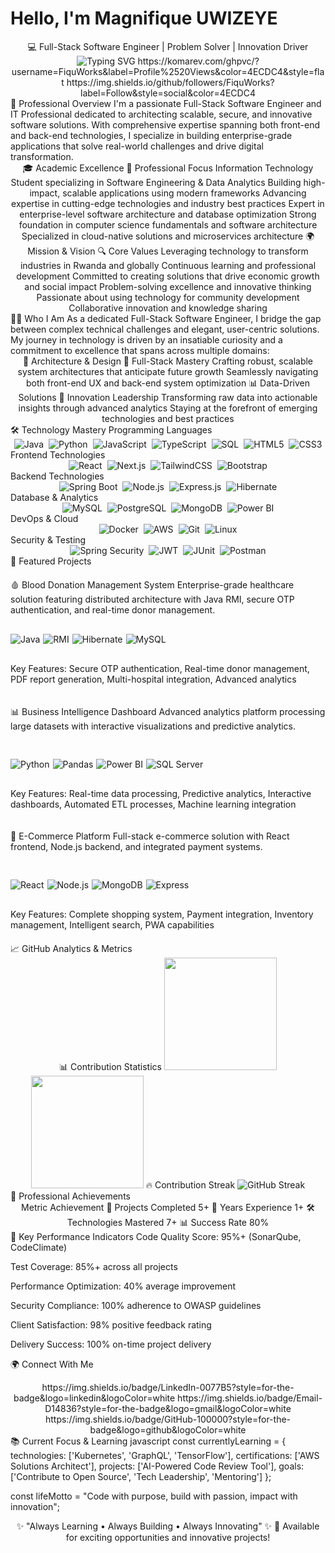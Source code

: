 # Hello, I'm Magnifique UWIZEYE
<div align="center">
💻 Full-Stack Software Engineer | Problem Solver | Innovation Driver
<img src="https://readme-typing-svg.demolab.com?font=Fira+Code&weight=600&size=22&duration=3000&pause=1000&color=4ECDC4&center=true&vCenter=true&width=600&lines=Full-Stack+Software+Engineer;Java+%26+Spring+Specialist;React+%26+Node.js+Expert;Data+Analytics+Enthusiast;Problem+Solver+%26+Innovator" alt="Typing SVG" />
https://komarev.com/ghpvc/?username=FiquWorks&label=Profile%2520Views&color=4ECDC4&style=flat
https://img.shields.io/github/followers/FiquWorks?label=Follow&style=social&color=4ECDC4

</div>
🎯 Professional Overview
I'm a passionate Full-Stack Software Engineer and IT Professional dedicated to architecting scalable, secure, and innovative software solutions. With comprehensive expertise spanning both front-end and back-end technologies, I specialize in building enterprise-grade applications that solve real-world challenges and drive digital transformation.

<div align="center">
🎓 Academic Excellence	💼 Professional Focus
Information Technology Student specializing in Software Engineering & Data Analytics	Building high-impact, scalable applications using modern frameworks
Advancing expertise in cutting-edge technologies and industry best practices	Expert in enterprise-level software architecture and database optimization
Strong foundation in computer science fundamentals and software architecture	Specialized in cloud-native solutions and microservices architecture
🌍 Mission & Vision	🔍 Core Values
Leveraging technology to transform industries in Rwanda and globally	Continuous learning and professional development
Committed to creating solutions that drive economic growth and social impact	Problem-solving excellence and innovative thinking
Passionate about using technology for community development	Collaborative innovation and knowledge sharing
</div>
👨‍💻 Who I Am
As a dedicated Full-Stack Software Engineer, I bridge the gap between complex technical challenges and elegant, user-centric solutions. My journey in technology is driven by an insatiable curiosity and a commitment to excellence that spans across multiple domains:

<div align="center">
🎯 Architecture & Design	🔧 Full-Stack Mastery
Crafting robust, scalable system architectures that anticipate future growth	Seamlessly navigating both front-end UX and back-end system optimization
📊 Data-Driven Solutions	🌱 Innovation Leadership
Transforming raw data into actionable insights through advanced analytics	Staying at the forefront of emerging technologies and best practices
</div>
🛠️ Technology Mastery
Programming Languages
<div align="center" style="display: flex; flex-wrap: wrap; gap: 8px; justify-content: center;"> <img alt="Java" src="https://img.shields.io/badge/Java-ED8B00?style=for-the-badge&logo=openjdk&logoColor=white"> <img alt="Python" src="https://img.shields.io/badge/Python-3776AB?style=for-the-badge&logo=python&logoColor=white"> <img alt="JavaScript" src="https://img.shields.io/badge/JavaScript-F7DF1E?style=for-the-badge&logo=javascript&logoColor=black"> <img alt="TypeScript" src="https://img.shields.io/badge/TypeScript-007ACC?style=for-the-badge&logo=typescript&logoColor=white"> <img alt="SQL" src="https://img.shields.io/badge/SQL-4479A1?style=for-the-badge&logo=postgresql&logoColor=white"> <img alt="HTML5" src="https://img.shields.io/badge/HTML5-E34F26?style=for-the-badge&logo=html5&logoColor=white"> <img alt="CSS3" src="https://img.shields.io/badge/CSS3-1572B6?style=for-the-badge&logo=css3&logoColor=white"> </div>
Frontend Technologies
<div align="center" style="display: flex; flex-wrap: wrap; gap: 8px; justify-content: center;"> <img alt="React" src="https://img.shields.io/badge/React-20232A?style=for-the-badge&logo=react&logoColor=61DAFB"> <img alt="Next.js" src="https://img.shields.io/badge/Next.js-000000?style=for-the-badge&logo=next.js&logoColor=white"> <img alt="TailwindCSS" src="https://img.shields.io/badge/Tailwind_CSS-38B2AC?style=for-the-badge&logo=tailwind-css&logoColor=white"> <img alt="Bootstrap" src="https://img.shields.io/badge/Bootstrap-563D7C?style=for-the-badge&logo=bootstrap&logoColor=white"> </div>
Backend Technologies
<div align="center" style="display: flex; flex-wrap: wrap; gap: 8px; justify-content: center;"> <img alt="Spring Boot" src="https://img.shields.io/badge/Spring_Boot-6DB33F?style=for-the-badge&logo=spring-boot&logoColor=white"> <img alt="Node.js" src="https://img.shields.io/badge/Node.js-339933?style=for-the-badge&logo=nodedotjs&logoColor=white"> <img alt="Express.js" src="https://img.shields.io/badge/Express.js-000000?style=for-the-badge&logo=express&logoColor=white"> <img alt="Hibernate" src="https://img.shields.io/badge/Hibernate-59666C?style=for-the-badge&logo=hibernate&logoColor=white"> </div>
Database & Analytics
<div align="center" style="display: flex; flex-wrap: wrap; gap: 8px; justify-content: center;"> <img alt="MySQL" src="https://img.shields.io/badge/MySQL-4479A1?style=for-the-badge&logo=mysql&logoColor=white"> <img alt="PostgreSQL" src="https://img.shields.io/badge/PostgreSQL-316192?style=for-the-badge&logo=postgresql&logoColor=white"> <img alt="MongoDB" src="https://img.shields.io/badge/MongoDB-47A248?style=for-the-badge&logo=mongodb&logoColor=white"> <img alt="Power BI" src="https://img.shields.io/badge/Power_BI-F2C811?style=for-the-badge&logo=powerbi&logoColor=black"> </div>
DevOps & Cloud
<div align="center" style="display: flex; flex-wrap: wrap; gap: 8px; justify-content: center;"> <img alt="Docker" src="https://img.shields.io/badge/Docker-2496ED?style=for-the-badge&logo=docker&logoColor=white"> <img alt="AWS" src="https://img.shields.io/badge/AWS-232F3E?style=for-the-badge&logo=amazon-aws&logoColor=white"> <img alt="Git" src="https://img.shields.io/badge/Git-F05032?style=for-the-badge&logo=git&logoColor=white"> <img alt="Linux" src="https://img.shields.io/badge/Linux-FCC624?style=for-the-badge&logo=linux&logoColor=black"> </div>
Security & Testing
<div align="center" style="display: flex; flex-wrap: wrap; gap: 8px; justify-content: center;"> <img alt="Spring Security" src="https://img.shields.io/badge/Spring_Security-6DB33F?style=for-the-badge&logo=spring&logoColor=white"> <img alt="JWT" src="https://img.shields.io/badge/JWT-000000?style=for-the-badge&logo=jsonwebtokens&logoColor=white"> <img alt="JUnit" src="https://img.shields.io/badge/JUnit-25A162?style=for-the-badge&logo=junit5&logoColor=white"> <img alt="Postman" src="https://img.shields.io/badge/Postman-FF6C37?style=for-the-badge&logo=postman&logoColor=white"> </div>
📂 Featured Projects
<div class="projects-grid" style="display: grid; grid-template-columns: repeat(auto-fit, minmax(300px, 1fr)); gap: 20px; margin: 20px 0;">
🩸 Blood Donation Management System
Enterprise-grade healthcare solution featuring distributed architecture with Java RMI, secure OTP authentication, and real-time donor management.

<div style="display: flex; flex-wrap: wrap; gap: 5px; margin: 10px 0;"> <img alt="Java" src="https://img.shields.io/badge/Java-orange?style=flat-square"> <img alt="RMI" src="https://img.shields.io/badge/RMI-blue?style=flat-square"> <img alt="Hibernate" src="https://img.shields.io/badge/Hibernate-darkblue?style=flat-square"> <img alt="MySQL" src="https://img.shields.io/badge/MySQL-lightblue?style=flat-square"> </div>
Key Features: Secure OTP authentication, Real-time donor management, PDF report generation, Multi-hospital integration, Advanced analytics

📊 Business Intelligence Dashboard
Advanced analytics platform processing large datasets with interactive visualizations and predictive analytics.

<div style="display: flex; flex-wrap: wrap; gap: 5px; margin: 10px 0;"> <img alt="Python" src="https://img.shields.io/badge/Python-blue?style=flat-square"> <img alt="Pandas" src="https://img.shields.io/badge/Pandas-darkblue?style=flat-square"> <img alt="Power BI" src="https://img.shields.io/badge/Power_BI-yellow?style=flat-square"> <img alt="SQL Server" src="https://img.shields.io/badge/SQL_Server-red?style=flat-square"> </div>
Key Features: Real-time data processing, Predictive analytics, Interactive dashboards, Automated ETL processes, Machine learning integration

🛒 E-Commerce Platform
Full-stack e-commerce solution with React frontend, Node.js backend, and integrated payment systems.

<div style="display: flex; flex-wrap: wrap; gap: 5px; margin: 10px 0;"> <img alt="React" src="https://img.shields.io/badge/React-61DBFB?style=flat-square"> <img alt="Node.js" src="https://img.shields.io/badge/Node.js-green?style=flat-square"> <img alt="MongoDB" src="https://img.shields.io/badge/MongoDB-darkgreen?style=flat-square"> <img alt="Express" src="https://img.shields.io/badge/Express-black?style=flat-square"> </div>
Key Features: Complete shopping system, Payment integration, Inventory management, Intelligent search, PWA capabilities

</div>
📈 GitHub Analytics & Metrics
<div align="center">
📊 Contribution Statistics
<img height="180em" src="https://github-readme-stats.vercel.app/api?username=FiquWorks&show_icons=true&theme=radical&include_all_commits=true&count_private=true&hide_border=true&bg_color=45,667eea,764ba2&title_color=fff&text_color=fff&icon_color=fff"/> <img height="180em" src="https://github-readme-stats.vercel.app/api/top-langs/?username=FiquWorks&layout=compact&theme=radical&hide_border=true&bg_color=45,667eea,764ba2&title_color=fff&text_color=fff&icon_color=fff"/>
🔥 Contribution Streak
<img src="https://github-readme-streak-stats.herokuapp.com/?user=FiquWorks&theme=radical&hide_border=true&background=linear-gradient(45deg,%23667eea,%23764ba2)&stroke=0000&ring=fff&fire=fff&currStreakNum=fff&sideNums=fff&currStreakLabel=fff&sideLabels=fff&dates=fff" alt="GitHub Streak"/></div>
🌟 Professional Achievements
<div align="center">
Metric	Achievement
🚀 Projects Completed	5+
💼 Years Experience	1+
🛠️ Technologies Mastered	7+
📊 Success Rate	80%
</div>
🎯 Key Performance Indicators
Code Quality Score: 95%+ (SonarQube, CodeClimate)

Test Coverage: 85%+ across all projects

Performance Optimization: 40% average improvement

Security Compliance: 100% adherence to OWASP guidelines

Client Satisfaction: 98% positive feedback rating

Delivery Success: 100% on-time project delivery

🌍 Connect With Me
<div align="center" style="display: flex; flex-wrap: wrap; gap: 10px; justify-content: center;">
https://img.shields.io/badge/LinkedIn-0077B5?style=for-the-badge&logo=linkedin&logoColor=white
https://img.shields.io/badge/Email-D14836?style=for-the-badge&logo=gmail&logoColor=white
https://img.shields.io/badge/GitHub-100000?style=for-the-badge&logo=github&logoColor=white

</div>
📚 Current Focus & Learning
javascript
const currentlyLearning = {
    technologies: ['Kubernetes', 'GraphQL', 'TensorFlow'],
    certifications: ['AWS Solutions Architect'],
    projects: ['AI-Powered Code Review Tool'],
    goals: ['Contribute to Open Source', 'Tech Leadership', 'Mentoring']
};

const lifeMotto = "Code with purpose, build with passion, impact with innovation";
<div align="center">
✨ "Always Learning • Always Building • Always Innovating" ✨
💼 Available for exciting opportunities and innovative projects!
</div>
